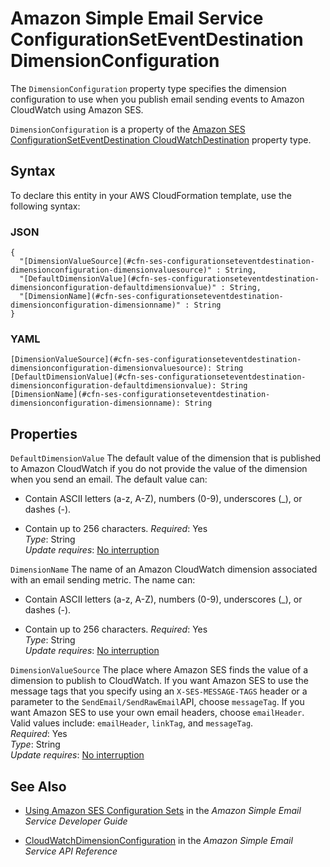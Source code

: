 # Amazon Simple Email Service ConfigurationSetEventDestination DimensionConfiguration<a name="aws-properties-ses-configurationseteventdestination-dimensionconfiguration"></a>

<a name="aws-properties-ses-configurationseteventdestination-dimensionconfiguration-description"></a>The `DimensionConfiguration` property type specifies the dimension configuration to use when you publish email sending events to Amazon CloudWatch using Amazon SES\.

<a name="aws-properties-ses-configurationseteventdestination-dimensionconfiguration-inheritance"></a> `DimensionConfiguration` is a property of the [Amazon SES ConfigurationSetEventDestination CloudWatchDestination](aws-properties-ses-configurationseteventdestination-cloudwatchdestination.md) property type\.

## Syntax<a name="aws-properties-ses-configurationseteventdestination-dimensionconfiguration-syntax"></a>

To declare this entity in your AWS CloudFormation template, use the following syntax:

### JSON<a name="aws-properties-ses-configurationseteventdestination-dimensionconfiguration-syntax.json"></a>

```
{
  "[DimensionValueSource](#cfn-ses-configurationseteventdestination-dimensionconfiguration-dimensionvaluesource)" : String,
  "[DefaultDimensionValue](#cfn-ses-configurationseteventdestination-dimensionconfiguration-defaultdimensionvalue)" : String,
  "[DimensionName](#cfn-ses-configurationseteventdestination-dimensionconfiguration-dimensionname)" : String
}
```

### YAML<a name="aws-properties-ses-configurationseteventdestination-dimensionconfiguration-syntax.yaml"></a>

```
[DimensionValueSource](#cfn-ses-configurationseteventdestination-dimensionconfiguration-dimensionvaluesource): String
[DefaultDimensionValue](#cfn-ses-configurationseteventdestination-dimensionconfiguration-defaultdimensionvalue): String
[DimensionName](#cfn-ses-configurationseteventdestination-dimensionconfiguration-dimensionname): String
```

## Properties<a name="aws-properties-ses-configurationseteventdestination-dimensionconfiguration-properties"></a>

`DefaultDimensionValue`  <a name="cfn-ses-configurationseteventdestination-dimensionconfiguration-defaultdimensionvalue"></a>
The default value of the dimension that is published to Amazon CloudWatch if you do not provide the value of the dimension when you send an email\. The default value can:  

+ Contain ASCII letters \(a\-z, A\-Z\), numbers \(0\-9\), underscores \(\_\), or dashes \(\-\)\.

+ Contain up to 256 characters\.
 *Required*: Yes  
 *Type*: String  
 *Update requires*: [No interruption](using-cfn-updating-stacks-update-behaviors.md#update-no-interrupt) 

`DimensionName`  <a name="cfn-ses-configurationseteventdestination-dimensionconfiguration-dimensionname"></a>
The name of an Amazon CloudWatch dimension associated with an email sending metric\. The name can:  

+ Contain ASCII letters \(a\-z, A\-Z\), numbers \(0\-9\), underscores \(\_\), or dashes \(\-\)\.

+ Contain up to 256 characters\.
 *Required*: Yes  
 *Type*: String  
 *Update requires*: [No interruption](using-cfn-updating-stacks-update-behaviors.md#update-no-interrupt) 

`DimensionValueSource`  <a name="cfn-ses-configurationseteventdestination-dimensionconfiguration-dimensionvaluesource"></a>
The place where Amazon SES finds the value of a dimension to publish to CloudWatch\. If you want Amazon SES to use the message tags that you specify using an `X-SES-MESSAGE-TAGS` header or a parameter to the `SendEmail/SendRawEmail`API, choose `messageTag`\. If you want Amazon SES to use your own email headers, choose `emailHeader`\.  
Valid values include: `emailHeader`, `linkTag`, and `messageTag`\.  
 *Required*: Yes  
 *Type*: String  
 *Update requires*: [No interruption](using-cfn-updating-stacks-update-behaviors.md#update-no-interrupt) 

## See Also<a name="aws-properties-ses-configurationseteventdestination-dimensionconfiguration-seealso"></a>

+ [Using Amazon SES Configuration Sets](url-ses-dev;using-configuration-sets.html) in the *Amazon Simple Email Service Developer Guide*

+ [CloudWatchDimensionConfiguration](http://docs.aws.amazon.com/ses/latest/APIReference/API_CloudWatchDimensionConfiguration.html) in the *Amazon Simple Email Service API Reference*